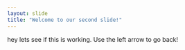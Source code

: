 ```yaml
---
layout: slide
title: "Welcome to our second slide!"
---
```

hey lets see if this is working.
Use the left arrow to go back!
